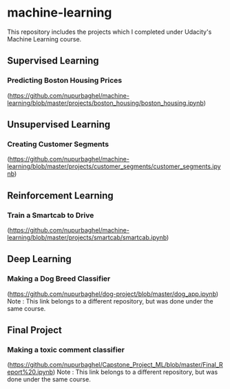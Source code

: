 # machine-learning
This repository includes the projects which I completed under Udacity's Machine Learning course.



## Supervised Learning
### Predicting Boston Housing Prices
(https://github.com/nupurbaghel/machine-learning/blob/master/projects/boston_housing/boston_housing.ipynb)



## Unsupervised Learning
### Creating Customer Segments
(https://github.com/nupurbaghel/machine-learning/blob/master/projects/customer_segments/customer_segments.ipynb)



## Reinforcement Learning
### Train a Smartcab to Drive
(https://github.com/nupurbaghel/machine-learning/blob/master/projects/smartcab/smartcab.ipynb)



## Deep Learning
### Making a Dog Breed Classifier
(https://github.com/nupurbaghel/dog-project/blob/master/dog_app.ipynb)
Note : This link belongs to a different repository, but was done under the same course.



## Final Project
### Making a toxic comment classifier
(https://github.com/nupurbaghel/Capstone_Project_ML/blob/master/Final_Report%20.ipynb)
Note : This link belongs to a different repository, but was done under the same course.
